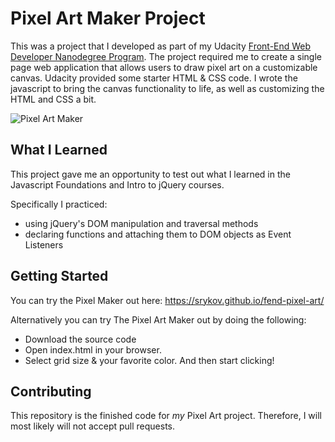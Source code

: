 # Pixel Art Maker Project
This was a project that I developed as part of my Udacity [Front-End Web Developer Nanodegree Program](https://www.udacity.com/course/front-end-web-developer-nanodegree--nd001). The project required me to create a single page web application that allows users to draw pixel art on a customizable canvas. Udacity provided some starter HTML & CSS code. I wrote the javascript to bring the canvas functionality to life, as well as customizing the HTML and CSS a bit.

![Pixel Art Maker](https://github.com/srykov/fend-pixel-art/blob/master/logo.png)

## What I Learned
This project gave me an opportunity to test out what I learned in the Javascript Foundations and Intro to jQuery courses.

Specifically I practiced:
* using jQuery's DOM manipulation and traversal methods
* declaring functions and attaching them to DOM objects as Event Listeners

## Getting Started
You can try the Pixel Maker out here:
https://srykov.github.io/fend-pixel-art/

Alternatively you can try The Pixel Art Maker out by doing the following:
* Download the source code
* Open index.html in your browser.
* Select grid size & your favorite color. And then start clicking!

## Contributing

This repository is the finished code for _my_  Pixel Art project. Therefore, I will  most likely will not accept pull requests.
